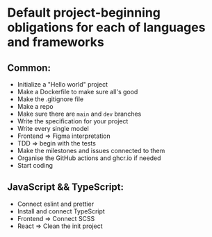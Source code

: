 # Default project-beginning obligations for each of languages and frameworks

## **Common:**
* Initialize a "Hello world" project 
* Make a Dockerfile to make sure all's good
* Make the .gitignore file
* Make a repo
* Make sure there are ```main``` and ```dev``` branches
* Write the specification for your project
* Write every single model
* Frontend => Figma interpretation
* TDD => begin with the tests
* Make the milestones and issues connected to them
* Organise the GitHub actions and ghcr.io if needed 
* Start coding

## **JavaScript && TypeScript:**
* Connect eslint and prettier
* Install and connect TypeScript
* Frontend => Connect SCSS
* React => Clean the init project


